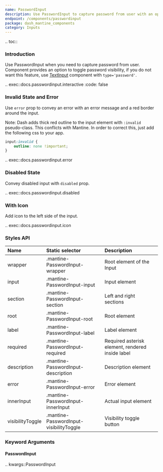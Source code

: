 ```yaml
---
name: PasswordInput
description: Use PasswordInput to capture password from user with an option to toggle visibility.
endpoint: /components/passwordinput
package: dash_mantine_components
category: Inputs
---
```


.. toc::

### Introduction

Use PasswordInput when you need to capture password from user. Component provides an option to toggle password 
visibility, if you do not want this feature, use [TextInput](/components/textinput) component with `type='password'`.

.. exec::docs.passwordinput.interactive
    :code: false

### Invalid State and Error

Use `error` prop to convey an error with an error message and a red border around the input.

Note: Dash adds thick red outline to the input element with `:invalid` pseudo-class. This conflicts with Mantine. 
In order to correct this, just add the following css to your app.

```css
input:invalid {
    outline: none !important;
}
```

.. exec::docs.passwordinput.error

### Disabled State

Convey disabled input with `disabled` prop.

.. exec::docs.passwordinput.disabled

### With Icon

Add icon to the left side of the input.

.. exec::docs.passwordinput.icon

### Styles API

| Name             | Static selector                         | Description                                      |
|:-----------------|:----------------------------------------|:-------------------------------------------------|
| wrapper          | .mantine-PasswordInput-wrapper          | Root element of the Input                        |
| input            | .mantine-PasswordInput-input            | Input element                                    |
| section          | .mantine-PasswordInput-section          | Left and right sections                          |
| root             | .mantine-PasswordInput-root             | Root element                                     |
| label            | .mantine-PasswordInput-label            | Label element                                    |
| required         | .mantine-PasswordInput-required         | Required asterisk element, rendered inside label |
| description      | .mantine-PasswordInput-description      | Description element                              |
| error            | .mantine-PasswordInput-error            | Error element                                    |
| innerInput       | .mantine-PasswordInput-innerInput       | Actual input element                             |
| visibilityToggle | .mantine-PasswordInput-visibilityToggle | Visibility toggle button                         |

### Keyword Arguments

#### PasswordInput

.. kwargs::PasswordInput
